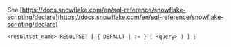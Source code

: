 See [https://docs.snowflake.com/en/sql-reference/snowflake-scripting/declare](https://docs.snowflake.com/en/sql-reference/snowflake-scripting/declare)
```
<resultset_name> RESULTSET [ { DEFAULT | := } ( <query> ) ] ;
```

